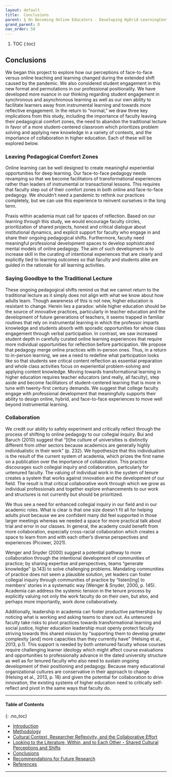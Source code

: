 ```yaml
---
layout: default
title:  Conclusions  
parent: § On Becoming Online Educators - Developing Hybrid LearningCentered Pedagogy 
grand_parent: O 
nav_order: 50 
---
```

<style>
.dont-break-out {
  /* These are technically the same, but use both */
  overflow-wrap: break-word;
  word-wrap: break-word;

     -ms-word-break: break-all;
  /* This is the dangerous one in WebKit, as it breaks things wherever */
  word-break: break-all;
  /* Instead use this non-standard one: */
  word-break: break-word;
}

.youtube-container {
    position: relative;
    width: 100%;
    height: 0;
    padding-bottom: 56.25%;
}
.youtube-video {
    position: absolute;
    top: 0;
    left: 0;
    width: 100%;
    height: 100%;
}

</style>

<div class="dont-break-out" markdown="1">

1. TOC
{:toc}

## Conclusions

We began this project to explore how our perceptions of face-to-face versus online teaching and learning changed during the extended shift caused by the pandemic. We also considered student engagement in this new format and permutations in our professional positionality. We have developed more nuance in our thinking regarding student engagement in synchronous and asynchronous learning as well as our own ability to facilitate learners away from instrumental learning and towards more reflective engagement. In the return to “normal,” we draw three key implications from this study, including the importance of faculty leaving their pedagogical comfort zones, the need to abandon the traditional lecture in favor of a more student-centered classroom which prioritizes problem solving and applying new knowledge in a variety of contexts, and the importance of collaboration in higher education. Each of these will be explored below.   

### Leaving Pedagogical Comfort Zones

Online learning can be well designed to create meaningful experiential opportunities for deep learning. Our face-to-face pedagogy needs revamping so that we become facilitators of transformational experiences rather than leaders of instrumental or transactional lessons. This requires that faculty step out of their comfort zones in both online and face-to-face pedagogy. We shouldn’t need a pandemic to rethink our practices completely, but we can use this experience to reinvent ourselves in the long term. 

Praxis within academia must call for spaces of reflection. Based on our learning through this study, we would encourage faculty circles, prioritization of shared projects, honest and critical dialogue about institutional dynamics, and explicit support for faculty who engage in and share their ongoing pedagogical shifts. Furthermore, faculty need meaningful professional development spaces to develop sophisticated mental models of online pedagogy. The aim of such development is to increase skill in the curating of intentional experiences that are clearly and explicitly tied to learning outcomes so that faculty and students alike are guided in the rationale for all learning activities. 

### Saying Goodbye to the Traditional Lecture 
These ongoing pedagogical shifts remind us that we cannot return to the traditional lecture as it simply does not align with what we know about how adults learn. Though awareness of this is not new, higher education is resistant to change.  Herein lies a paradox: while higher education should be the source of innovative practices, particularly in teacher education and the development of future generations of teachers, it seems trapped in familiar routines that rely on instrumental learning in which the professor imparts knowledge and students absorb with sporadic opportunities for whole class engagement through verbal participation. In contrast, we saw increased student depth in carefully curated online learning experiences that require more individual opportunities for reflection before participation. We propose that pedagogy merge online practices with in-person ones. Thus, in a return to in-person learning, we see a need to redefine what participation looks like so that students see critical content reflection as essential preparation and whole class activities focus on experiential problem-solving and applying content knowledge. Moving towards transformational learning in higher education requires teacher educators (and really, all faculty), step aside and become facilitators of student-centered learning that is more in tune with twenty-first century demands. We suggest that college faculty engage with professional development that meaningfully supports their ability to design online, hybrid, and face-to-face experiences to move well beyond instrumental learning. 

### Collaboration 
We credit our ability to safely experiment and critically reflect through the process of shifting to online pedagogy to our collegial inquiry. Bui and Baruch (2010) suggest that “[t]he culture of universities is distinctly different from other sectors because academics are generally highly individualistic in their work” (p. 232). We hypothesize that this individualism is the result of the current system of academia, which prizes the first name on a publication over the importance of collaboration. This practice discourages such collegial inquiry and collaboration, particularly for untenured faculty. The valuing of individual work in the system of tenure creates a system that works against innovation and the development of our field. The result is that critical collaborative work through which we grow as individual professionals and together explore enhancements to our work and structures is not currently but should be prioritized. 

We thus see a need for enhanced collegial inquiry in our field and in our academic roles. What is clear is that one size doesn’t fit all for helping adults pivot because we are confident many did feel supported in those larger meetings whereas we needed a space for more practical talk about trial and error in our classes. In general, the academy could benefit from more collaboration, especially cross-racial collaboration which creates a space to learn from and with each other’s diverse perspectives and experiences (Picower, 2021). 

Wenger and Snyder (2000) suggest a potential pathway to more collaboration through the intentional development of communities of practice; by sharing expertise and perspectives, teams “generate knowledge” (p.143) to solve challenging problems. Mandating communities of practice does not seem a plausible solution, yet leaders can foster collegial inquiry through communities of practice by “listen[ing] to members’ stories in a systematic way (Wenger & Snyder, 2000, p.  145). Academia can address the systemic tension in the tenure process by explicitly valuing not only the work faculty do on their own, but also, and perhaps more importantly, work done collaboratively. 

Additionally, leadership in academia can foster productive partnerships by noticing what is working and asking teams to share out. As untenured faculty take risks to pivot practices towards transformational learning and social justice, higher education leadership must openly protect faculty striving towards this shared mission by “supporting them to develop greater complexity [and] more capacities than they currently have” (Helsing et al., 2013, p.1). This support is needed by both untenured faculty whose courses require challenging learner ideology which might affect course evaluations and opportunities to professionally advance in the dated university structure as well as for tenured faculty who also need to sustain ongoing development of their positioning and pedagogy. Because many educational organizational cultures are conservative in their approach to change (Helsing et al., 2013, p. 18) and given the potential for collaboration to drive innovation, the existing systems of higher education need to critically self-reflect and pivot in the same ways that faculty do. 

***

#### Table of Contents
{: .no_toc}

<ul><li> <a href="/docs/O/On-Becoming-Online-Educators-Developing-Hybrid-Learning-Centered-Pedagogy-1/">Introduction</a></li><li> <a href="/docs/O/On-Becoming-Online-Educators-Developing-Hybrid-Learning-Centered-Pedagogy-2/">Methodology</a></li><li> <a href="/docs/O/On-Becoming-Online-Educators-Developing-Hybrid-Learning-Centered-Pedagogy-3/">Cultural Context, Researcher Reflexivity, and the Collaborative Effort</a></li><li> <a href="/docs/O/On-Becoming-Online-Educators-Developing-Hybrid-Learning-Centered-Pedagogy-4/">Looking to the Literature, Within, and to Each Other - Shared Cultural Perceptions and Shifts</a></li><li> <a href="/docs/O/On-Becoming-Online-Educators-Developing-Hybrid-Learning-Centered-Pedagogy-5/">Conclusions</a></li><li> <a href="/docs/O/On-Becoming-Online-Educators-Developing-Hybrid-Learning-Centered-Pedagogy-6/">Recommendations for Future Research</a></li><li> <a href="/docs/O/On-Becoming-Online-Educators-Developing-Hybrid-Learning-Centered-Pedagogy-7/">References</a></li></ul>

***

</div>
